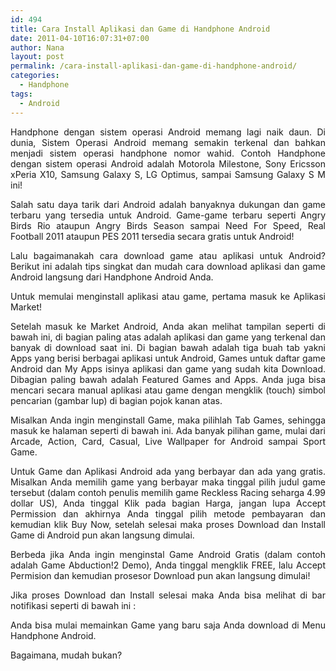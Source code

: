 ```yaml
---
id: 494
title: Cara Install Aplikasi dan Game di Handphone Android
date: 2011-04-10T16:07:31+07:00
author: Nana
layout: post
permalink: /cara-install-aplikasi-dan-game-di-handphone-android/
categories:
  - Handphone
tags:
  - Android
---
```

<p style="text-align: justify;">
  Handphone dengan sistem operasi Android memang lagi naik daun. Di dunia, Sistem Operasi Android memang semakin terkenal dan bahkan menjadi sistem operasi handphone nomor wahid. Contoh Handphone dengan sistem operasi Android adalah Motorola Milestone, Sony Ericsson xPeria X10, Samsung Galaxy S, LG Optimus, sampai Samsung Galaxy S M ini!
</p>

<p style="text-align: justify;">
  Salah satu daya tarik dari Android adalah banyaknya dukungan dan game terbaru yang tersedia untuk Android. Game-game terbaru seperti Angry Birds Rio ataupun Angry Birds Season sampai Need For Speed, Real Football 2011 ataupun PES 2011 tersedia secara gratis untuk Android!
</p>

<p style="text-align: justify;">
  Lalu bagaimanakah cara download game atau aplikasi untuk Android? Berikut ini adalah tips singkat dan mudah cara download aplikasi dan game Android langsung dari Handphone Android Anda.
</p>

<p style="text-align: justify;">
  Untuk memulai menginstall aplikasi atau game, pertama masuk ke Aplikasi Market!
</p>




<p style="text-align: justify;">
  Setelah masuk ke Market Android, Anda akan melihat tampilan seperti di bawah ini, di bagian paling atas adalah aplikasi dan game yang terkenal dan banyak di download saat ini. Di bagian bawah adalah tiga buah tab yakni Apps yang berisi berbagai aplikasi untuk Android, Games untuk daftar game Android dan My Apps isinya aplikasi dan game yang sudah kita Download. Dibagian paling bawah adalah Featured Games and Apps. Anda juga bisa mencari secara manual aplikasi atau game dengan mengklik (touch) simbol pencarian (gambar lup) di bagian pojok kanan atas.
</p>



<p style="text-align: justify;">
  Misalkan Anda ingin menginstall Game, maka pilihlah Tab Games, sehingga masuk ke halaman seperti di bawah ini. Ada banyak pilihan game, mulai dari Arcade, Action, Card, Casual, Live Wallpaper for Android sampai Sport Game.
</p>



<p style="text-align: justify;">
  Untuk Game dan Aplikasi Android ada yang berbayar dan ada yang gratis. Misalkan Anda memilih game yang berbayar maka tinggal pilih judul game tersebut (dalam contoh penulis memilih game Reckless Racing seharga 4.99 dollar US), Anda tinggal Klik pada bagian Harga, jangan lupa Accept Permission dan akhirnya Anda tinggal pilih metode pembayaran dan kemudian klik Buy Now, setelah selesai maka proses Download dan Install Game di Android pun akan langsung dimulai.
</p>



<p style="text-align: justify;">
  Berbeda jika Anda ingin menginstal Game Android Gratis (dalam contoh adalah Game Abduction!2 Demo), Anda tinggal mengklik FREE, lalu Accept Permision dan kemudian prosesor Download pun akan langsung dimulai!
</p>


<p style="text-align: justify;">
  Jika proses Download dan Install selesai maka Anda bisa melihat di bar notifikasi seperti di bawah ini :
</p>



<p style="text-align: justify;">
  Anda bisa mulai memainkan Game yang baru saja Anda download di Menu Handphone Android.
</p>



<p style="text-align: justify;">
  Bagaimana, mudah bukan?
</p>
